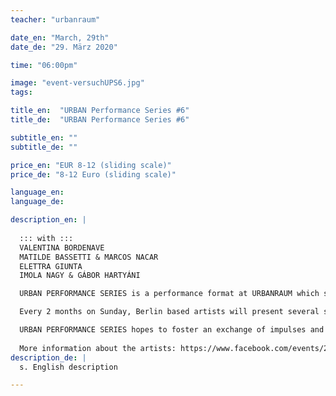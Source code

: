 ```yaml
---
teacher: "urbanraum"

date_en: "March, 29th"
date_de: "29. März 2020"

time: "06:00pm"

image: "event-versuchUPS6.jpg"
tags:

title_en:  "URBAN Performance Series #6"
title_de:  "URBAN Performance Series #6"

subtitle_en: ""
subtitle_de: ""

price_en: "EUR 8-12 (sliding scale)"
price_de: "8-12 Euro (sliding scale)"

language_en:
language_de:

description_en: |  
  
  ::: with :::  
  VALENTINA BORDENAVE    
  MATILDE BASSETTI & MARCOS NACAR   
  ELETTRA GIUNTA  
  IMOLA NAGY & GÁBOR HARTYÁNI  

  URBAN PERFORMANCE SERIES is a performance format at URBANRAUM which started one year ago. This program is a collaboration between dancer and choreographer Annukka Hirvonen and URBANRAUM.  

  Every 2 months on Sunday, Berlin based artists will present several short performances (about 20 minutes each). The performances will be staged with minimal technical support, to allow the audience to fully experience their simplicity and rawness. The goal is to provide a new platform for improvisation as the medium and method to actively reflect on different topics through performance. This series is open to artists who work with improvisation and living it on stage as well.  

  URBAN PERFORMANCE SERIES hopes to foster an exchange of impulses and new perspectives between artists and audience.  
  
  More information about the artists: https://www.facebook.com/events/238126290534326/ 
description_de: |
  s. English description

---
```


